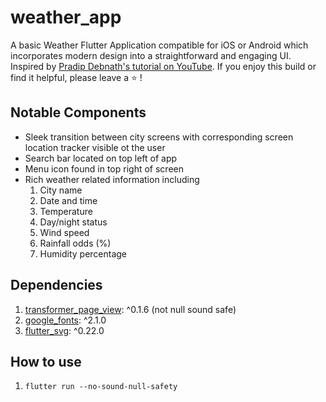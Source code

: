 # weather_app

A basic Weather Flutter Application compatible for iOS or Android which incorporates modern design into a straightforward and engaging UI. Inspired by [Pradip Debnath's tutorial on YouTube](https://youtu.be/A9EWCl67hKw). If you enjoy this build or find it helpful, please leave a ⭐ !

## Notable Components

- Sleek transition between city screens with corresponding screen location tracker visible ot the user
- Search bar located on top left of app
- Menu icon found in top right of screen
- Rich weather related information including
    1. City name
    2. Date and time
    3. Temperature
    4. Day/night status
    5. Wind speed
    6. Rainfall odds (%)
    7. Humidity percentage

## Dependencies
1. [transformer_page_view](https://pub.dev/packages/transformer_page_view): ^0.1.6 (not null sound safe)
2. [google_fonts](https://pub.dev/packages/google_fonts): ^2.1.0
3. [flutter_svg](https://pub.dev/packages/flutter_svg): ^0.22.0

## How to use
1. ```flutter run --no-sound-null-safety```
